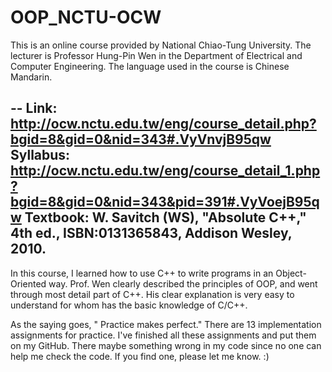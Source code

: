 # OOP_NCTU-OCW

This is an online course provided by National Chiao-Tung University. The lecturer is Professor Hung-Pin Wen in the Department of Electrical and Computer Engineering. The language used in the course is Chinese Mandarin.

--
Link: http://ocw.nctu.edu.tw/eng/course_detail.php?bgid=8&gid=0&nid=343#.VyVnvjB95qw
Syllabus: http://ocw.nctu.edu.tw/eng/course_detail_1.php?bgid=8&gid=0&nid=343&pid=391#.VyVoejB95qw
Textbook: W. Savitch (WS), "Absolute C++," 4th ed., ISBN:0131365843, Addison Wesley, 2010. 
--

In this course, I learned how to use C++ to write programs in an Object-Oriented way. Prof. Wen clearly described the principles of OOP, and went through most detail part of C++. His clear explanation is very easy to understand for whom has the basic knowledge of C/C++.

As the saying goes, " Practice makes perfect." There are 13 implementation assignments for practice. I've finished all these assignments and put them on my GitHub. There maybe something wrong in my code since no one can help me check the code. If you find one, please let me know. :)
